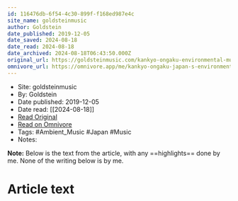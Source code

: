```yaml
---
id: 116476db-6f54-4c30-899f-f168ed987e4c
site_name: goldsteinmusic
author: Goldstein
date_published: 2019-12-05
date_saved: 2024-08-18
date_read: 2024-08-18
date_archived: 2024-08-18T06:43:50.000Z
original_url: https://goldsteinmusic.com/kankyo-ongaku-environmental-music-hiroshi-yoshimura/
omnivore_url: https://omnivore.app/me/kankyo-ongaku-japan-s-environmental-music-goldstein-music-1916430c176
---
```


 - Site: goldsteinmusic
 - By: Goldstein
 - Date published: 2019-12-05
 - Date read: [[2024-08-18]]
 - [Read Original](https://goldsteinmusic.com/kankyo-ongaku-environmental-music-hiroshi-yoshimura/)
 - [Read on Omnivore](https://omnivore.app/me/kankyo-ongaku-japan-s-environmental-music-goldstein-music-1916430c176)
 - Tags:  #Ambient_Music  #Japan  #Music 
 - Notes: 

**Note:** Below is the text from the article, with any ==highlights== done by me. None of the writing below is by me.

# Article text
